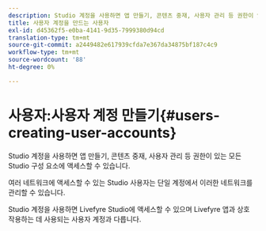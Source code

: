 ```yaml
---
description: Studio 계정을 사용하면 앱 만들기, 콘텐츠 중재, 사용자 관리 등 권한이 있는 모든 Studio 구성 요소에 액세스할 수 있습니다.
title: 사용자 계정을 만드는 사용자
exl-id: d45362f5-e0ba-4141-9d35-7999380d94cd
translation-type: tm+mt
source-git-commit: a2449482e617939cfda7e367da34875bf187c4c9
workflow-type: tm+mt
source-wordcount: '88'
ht-degree: 0%

---
```


# 사용자:사용자 계정 만들기{#users-creating-user-accounts}

Studio 계정을 사용하면 앱 만들기, 콘텐츠 중재, 사용자 관리 등 권한이 있는 모든 Studio 구성 요소에 액세스할 수 있습니다.

여러 네트워크에 액세스할 수 있는 Studio 사용자는 단일 계정에서 이러한 네트워크를 관리할 수 있습니다.

Studio 계정을 사용하면 Livefyre Studio에 액세스할 수 있으며 Livefyre 앱과 상호 작용하는 데 사용되는 사용자 계정과 다릅니다.
